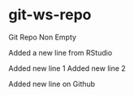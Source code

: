 # git-ws-repo
Git Repo Non Empty

Added a new line from RStudio

Added new line 1
Added new line 2

Added new line on Github
